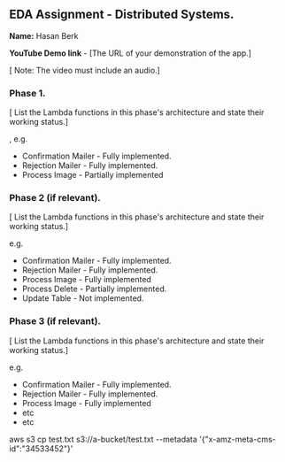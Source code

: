 ## EDA Assignment - Distributed Systems.

__Name:__ Hasan Berk

__YouTube Demo link__ - [The URL of your demonstration of the app.]

[ Note: The video must include an audio.]

### Phase 1.

[ List the Lambda functions in this phase's architecture and state their working status.]

, e.g.

+ Confirmation Mailer - Fully implemented.
+ Rejection Mailer - Fully implemented.
+ Process Image - Partially implemented

### Phase 2 (if relevant).

[ List the Lambda functions in this phase's architecture and state their working status.]

 e.g.

+ Confirmation Mailer - Fully implemented.
+ Rejection Mailer - Fully implemented.
+ Process Image - Fully implemented
+ Process Delete - Partially implemented.
+ Update Table - Not implemented.

### Phase 3 (if relevant).

[ List the Lambda functions in this phase's architecture and state their working status.]

 e.g.

+ Confirmation Mailer - Fully implemented.
+ Rejection Mailer - Fully implemented.
+ Process Image - Fully implemented
+ etc
+ etc


aws s3 cp test.txt s3://a-bucket/test.txt --metadata '{"x-amz-meta-cms-id":"34533452"}'
